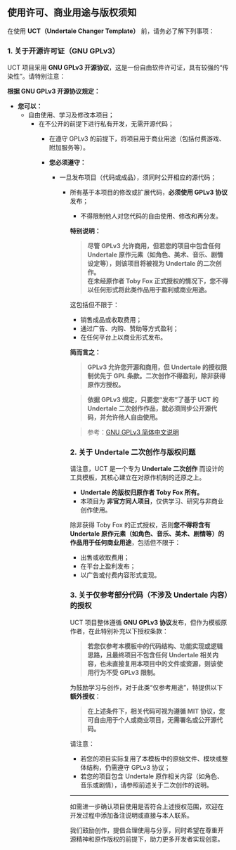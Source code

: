 ## 使用许可、商业用途与版权须知

在使用 **UCT（Undertale Changer Template）** 前，请务必了解下列事项：

### 1. 关于开源许可证（GNU GPLv3）

UCT 项目采用 **GNU GPLv3 开源协议**，这是一份自由软件许可证，具有较强的“传染性”。请特别注意：

**根据 GNU GPLv3 开源协议规定：**

- **您可以：**
  - 自由使用、学习及修改本项目；
    - 在不公开的前提下进行私有开发，无需开源代码；
      - 在遵守 GPLv3 的前提下，将项目用于商业用途（包括付费游戏、附加服务等）。

      - **您必须遵守：**
        - 一旦发布项目（代码或成品），须同时公开相应的源代码；
          - 所有基于本项目的修改或扩展代码，**必须使用 GPLv3 协议**发布；
            - 不得限制他人对您代码的自由使用、修改和再分发。

            **特别说明：**

            > **尽管 GPLv3 允许商用，但若您的项目中包含任何 Undertale 原作元素（如角色、美术、音乐、剧情设定等），则该项目将被视为 Undertale 的二次创作。**<br>**在未经原作者 Toby Fox 正式授权的情况下，您不得以任何形式将此类作品用于盈利或商业用途。**

            这包括但不限于：
            - 销售成品或收取费用；
            - 通过广告、内购、赞助等方式盈利；
            - 在任何平台上以商业形式发布。

            **简而言之：**  
            > **GPLv3 允许您开源和商用，但 Undertale 的授权限制优先于 GPL 条款。二次创作不得盈利，除非获得原作方授权。**

            > **依据 GPLv3 规定，只要您“发布”了基于 UCT 的 Undertale 二次创作作品，就必须同步公开源代码，并允许他人自由使用。**

            > 参考：[GNU GPLv3 简体中文说明](https://www.gnu.org/licenses/gpl-3.0.zh-cn.html)

            ### 2. 关于 Undertale 二次创作与版权问题

            请注意，UCT 是一个专为 **Undertale 二次创作** 而设计的工具模板，其核心建立在对原作机制的还原之上。

            - **Undertale 的版权归原作者 Toby Fox 所有。**
            - 本项目为 **非官方同人项目**，仅供学习、研究与非商业创作使用。

            除非获得 Toby Fox 的正式授权，否则**您不得将含有 Undertale 原作元素（如角色、音乐、美术、剧情等）的作品用于任何商业用途**，包括但不限于：

            - 出售或收取费用；
            - 在平台上盈利发布；
            - 以广告或付费内容形式变现。

            ### 3. 关于仅参考部分代码（不涉及 Undertale 内容）的授权

            UCT 项目整体遵循 **GNU GPLv3 协议**发布，但作为模板原作者，在此特别补充以下授权条款：

            > **若您仅参考本模板中的代码结构、功能实现或逻辑思路，且最终项目不包含任何 Undertale 相关内容，也未直接复用本项目中的文件或资源，则该使用行为不受 GPLv3 限制。**

            为鼓励学习与创作，对于此类“仅参考用途”，特提供以下**额外授权**：

            > **在上述条件下，相关代码可视为遵循 MIT 协议，您可自由用于个人或商业项目，无需署名或公开源代码。**

            请注意：
            - 若您的项目实际复用了本模板中的原始文件、模块或整体结构，仍需遵守 GPLv3 协议；
            - 若您的项目包含 Undertale 原作相关内容（如角色、音乐或剧情），请参照前述关于二次创作的说明。

            ---

            如需进一步确认项目使用是否符合上述授权范围，欢迎在开发过程中添加备注说明或直接与本人联系。

            我们鼓励创作，提倡合理使用与分享，同时希望在尊重开源精神和原作版权的前提下，助力更多开发者实现创意。